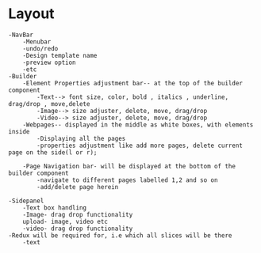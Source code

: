 # Layout
    -NavBar
        -Menubar
        -undo/redo
        -Design template name
        -preview option
        -etc
    -Builder 
        -Element Properties adjustment bar-- at the top of the builder component
            -Text--> font size, color, bold , italics , underline, drag/drop , move,delete
            -Image--> size adjuster, delete, move, drag/drop 
            -Video--> size adjuster, delete, move, drag/drop
        -Webpages-- displayed in the middle as white boxes, with elements inside
            -Displaying all the pages
            -properties adjustment like add more pages, delete current page on the side(l or r);

        -Page Navigation bar- will be displayed at the bottom of the builder component
            -navigate to different pages labelled 1,2 and so on
            -add/delete page herein
    
    -Sidepanel
        -Text box handling
        -Image- drag drop functionality
        upload- image, video etc
        -video- drag drop functionality
    -Redux will be required for, i.e which all slices will be there
        -text